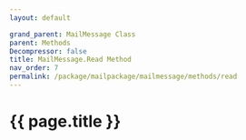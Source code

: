 ```yaml
---
layout: default

grand_parent: MailMessage Class
parent: Methods
Decompressor: false
title: MailMessage.Read Method
nav_order: 7
permalink: /package/mailpackage/mailmessage/methods/read
---
```

# {{ page.title }}
